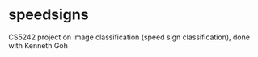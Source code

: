 # speedsigns
CS5242 project on image classification (speed sign classification), done with Kenneth Goh
